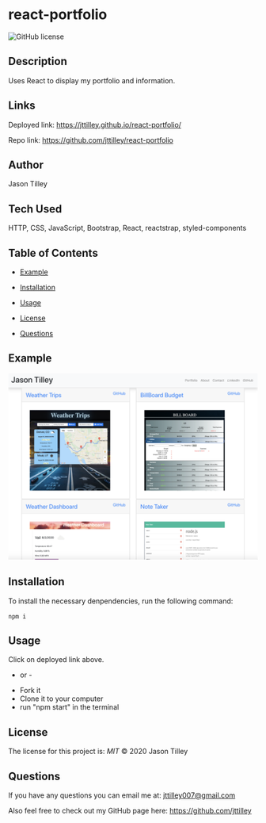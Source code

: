 # react-portfolio

![GitHub license](https://img.shields.io/badge/License-MIT-blue.svg)

## Description
Uses React to display my portfolio and information.

## Links
Deployed link: https://jttilley.github.io/react-portfolio/

Repo link: https://github.com/jttilley/react-portfolio

## Author
Jason Tilley

## Tech Used
HTTP, CSS, JavaScript, Bootstrap, React, reactstrap, styled-components

## Table of Contents
  * [Example](#example)
    
  * [Installation](#installation)
  
  * [Usage](#usage)
  
  * [License](#license)
  
  * [Questions](#questions)
    

## Example
![example](./public/images/Portfolio.png)

## Installation
To install the necessary denpendencies, run the following command:
```
npm i
```

## Usage
Click on deployed link above. 
- or -
* Fork it
* Clone it to your computer
* run "npm start" in the terminal

## License
The license for this project is: *MIT* ©  2020 Jason Tilley
  
## Questions
If you have any questions you can email me at: jttilley007@gmail.com

Also feel free to check out my GitHub page here: https://github.com/jttilley
  
